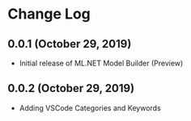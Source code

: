 # Change Log

## 0.0.1 (October 29, 2019)
* Initial release of ML.NET Model Builder (Preview)

## 0.0.2 (October 29, 2019)
* Adding VSCode Categories and Keywords